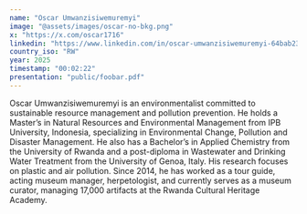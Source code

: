 ```yaml
---
name: "Oscar Umwanzisiwemuremyi"
image: "@assets/images/oscar-no-bkg.png"
x: "https://x.com/oscar1716"
linkedin: "https://www.linkedin.com/in/oscar-umwanzisiwemuremyi-64bab230"
country_iso: "RW"
year: 2025
timestamp: "00:02:22"
presentation: "public/foobar.pdf"
---
```


Oscar Umwanzisiwemuremyi is an environmentalist committed to sustainable resource management and pollution prevention. He holds a Master’s in Natural Resources and Environmental Management from IPB University, Indonesia, specializing in Environmental Change, Pollution and Disaster Management. He also has a Bachelor’s in Applied Chemistry from the University of Rwanda and a post-diploma in Wastewater and Drinking Water Treatment from the University of Genoa, Italy. His research focuses on plastic and air pollution. Since 2014, he has worked as a tour guide, acting museum manager, herpetologist, and currently serves as a museum curator, managing 17,000 artifacts at the Rwanda Cultural Heritage Academy.
